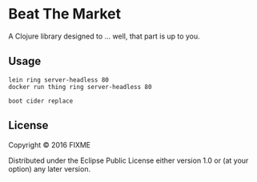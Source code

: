 
# Beat The Market

A Clojure library designed to ... well, that part is up to you.


## Usage

```
lein ring server-headless 80 
docker run thing ring server-headless 80 

boot cider replace
```

## License

Copyright © 2016 FIXME

Distributed under the Eclipse Public License either version 1.0 or (at
your option) any later version.

